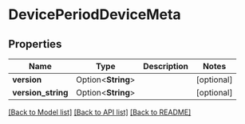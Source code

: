 # DevicePeriodDeviceMeta

## Properties

Name | Type | Description | Notes
------------ | ------------- | ------------- | -------------
**version** | Option<**String**> |  | [optional]
**version_string** | Option<**String**> |  | [optional]

[[Back to Model list]](./README.md#documentation-for-models) [[Back to API list]](./README.md#documentation-for-api-endpoints) [[Back to README]](../README.md)
